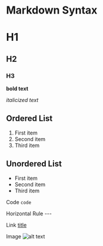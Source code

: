 # Markdown Syntax

# H1
## H2
### H3

**bold text**

*italicized text*

## Ordered List
1. First item
2. Second item
3. Third item
## Unordered List
- First item
- Second item
- Third item

Code	`code`

Horizontal Rule	---

Link	[title](https://www.example.com)

Image	![alt text](image.jpg)

